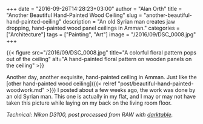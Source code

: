 +++
date = "2016-09-26T14:28:23+03:00"
author = "Alan Orth"
title = "Another Beautiful Hand-Painted Wood Ceiling"
slug = "another-beautiful-hand-painted-ceiling"
description = "An old Syrian man creates jaw dropping, hand-painted wood panel ceilings in Amman."
categories = ["Architecture"]
tags = ["Painting", "Art"]
image = "/2016/09/DSC_0008.jpg"
+++

{{< figure src="/2016/09/DSC_0008.jpg" title="A colorful floral pattern pops out of the ceiling" alt="A hand-painted floral pattern on wooden panels on the ceiling" >}}

Another day, another exquisite, hand-painted ceiling in Amman. Just like the [other hand-painted wood ceiling]({{< relref "post/beautiful-hand-painted-woodwork.md" >}}) I posted about a few weeks ago, the work was done by an old Syrian man. This one is actually in my flat, and I may or may not have taken this picture while laying on my back on the living room floor.

*Technical: Nikon D3100, post processed from RAW with [darktable](https://www.darktable.org/).*
